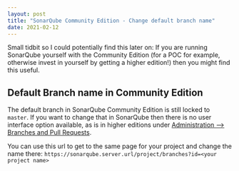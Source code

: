 ```yaml
---
layout: post
title: "SonarQube Community Edition - Change default branch name"
date: 2021-02-12
---
```



Small tidbit so I could potentially find this later on: If you are running SonarQube yourself with the Community Edition (for a POC for example, otherwise invest in yourself by getting a higher edition!) then you might find this useful.

## Default Branch name in Community Edition
The default branch in SonarQube Community Edition is still locked to `master`. If you want to change that in SonarQube then there is no user interface option available, as is in higher editions under [Administration --> Branches and Pull Requests](https://docs.sonarqube.org/latest/branches/overview/).

You can use this url to get to the same page for your project and change the name there:
`https://sonarqube.server.url/project/branches?id=<your project name>`